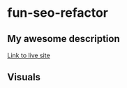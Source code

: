 # fun-seo-refactor

## My awesome description

[Link to live site](https://www.google.com)

## Visuals
